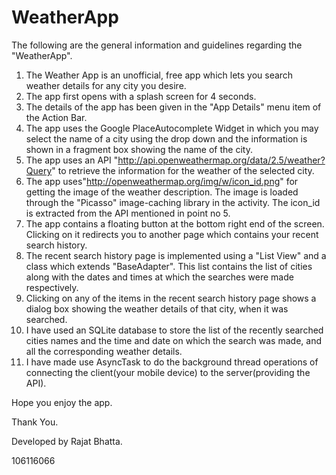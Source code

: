 # WeatherApp

The following are the general information and guidelines regarding the "WeatherApp".

1. The Weather App is an unofficial, free app which lets you search weather details for any city you desire.
2. The app first opens with a splash screen for 4 seconds.
3. The details of the app has been given in the "App Details" menu item of the Action Bar.
4. The app uses the Google PlaceAutocomplete Widget in which you may select the name of a city using the drop down and the information is shown in a fragment box showing the name of the city.
5. The app uses an API "http://api.openweathermap.org/data/2.5/weather?Query" to retrieve the information for the weather of the selected city.
6. The app uses"http://openweathermap.org/img/w/icon_id.png" for getting the image of the weather description. The image is loaded through the "Picasso" image-caching library in the activity. The icon_id is extracted from the API mentioned in point no 5.
7. The app contains a floating button at the bottom right end of the screen. Clicking on it redirects you to another page which contains your recent search history.
8. The recent search history page is implemented using a "List View" and a class which extends "BaseAdapter". This list contains the list of cities along with the dates and times at which the searches were made respectively.
9. Clicking on any of the items in the recent search history page shows a dialog box showing the weather details of that city, when it was searched.
10. I have used an SQLite database to store the list of the recently searched cities names and the time and date on which the search was made, and all the corresponding weather details.
11. I have made use AsyncTask to do the background thread operations of connecting the client(your mobile device) to the server(providing the API).

Hope you enjoy the app.

Thank You.

Developed by Rajat Bhatta.

106116066
